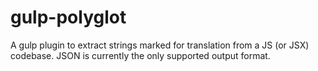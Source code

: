 # gulp-polyglot

A gulp plugin to extract strings marked for translation from a JS (or JSX) codebase. JSON is currently the only supported output format.
